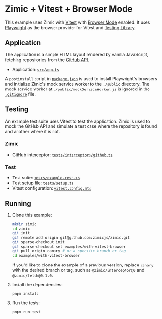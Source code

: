<h1>
  Zimic + Vitest + Browser Mode
</h2>

This example uses Zimic with [Vitest](https://vitest.dev) with [Browser Mode](https://vitest.dev/guide/browser) enabled.
It uses [Playwright](https://playwright.dev) as the browser provider for Vitest and
[Testing Library](https://testing-library.com).

## Application

The application is a simple HTML layout rendered by vanilla JavaScript, fetching repositories from the
[GitHub API](https://docs.github.com/en/rest).

- Application: [`src/app.ts`](./src/app.ts)

A `postinstall` script in [`package.json`](./package.json) is used to install Playwright's browsers and initialize
Zimic's mock service worker to the `./public` directory. The mock service worker at `./public/mockServiceWorker.js` is
ignored in the [`.gitignore`](./.gitignore) file.

## Testing

An example test suite uses Vitest to test the application. Zimic is used to mock the GitHub API and simulate a test case
where the repository is found and another where it is not.

### Zimic

- GitHub interceptor: [`tests/interceptors/github.ts`](./tests/interceptors/github.ts)

### Test

- Test suite: [`tests/example.test.ts`](./tests/example.test.ts)
- Test setup file: [`tests/setup.ts`](./tests/setup.ts)
- Vitest configuration: [`vitest.config.mts`](./vitest.config.mts)

## Running

1. Clone this example:

   ```bash
   mkdir zimic
   cd zimic
   git init
   git remote add origin git@github.com:zimicjs/zimic.git
   git sparse-checkout init
   git sparse-checkout set examples/with-vitest-browser
   git pull origin canary # or a specific branch or tag
   cd examples/with-vitest-browser
   ```

   If you'd like to clone the example of a previous version, replace `canary` with the desired branch or tag, such as
   `@zimic/interceptor@0` and `@zimic/fetch@0.1.0`.

2. Install the dependencies:

   ```bash
   pnpm install
   ```

3. Run the tests:

   ```bash
   pnpm run test
   ```
